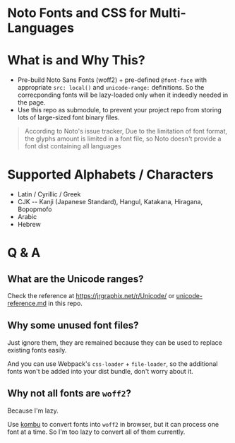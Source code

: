 # Noto Fonts and CSS for Multi-Languages

# What is and Why This?
- Pre-build Noto Sans Fonts (woff2) + pre-defined `@font-face` with appropriate `src: local()` and `unicode-range:` definitions. So the correcponding fonts will be lazy-loaded only when it indeedly needed in the page.
- Use this repo as submodule, to prevent your project repo from storing lots of large-sized font binary files.
> According to Noto's issue tracker, Due to the limitation of font format, the glyphs amount is limited in a font file, so Noto doesn't provide a font dist containing all languages

# Supported Alphabets / Characters
- Latin / Cyrillic / Greek
- CJK -- Kanji (Japanese Standard), Hangul, Katakana, Hiragana, Bopopmofo
- Arabic
- Hebrew

# Q & A
## What are the Unicode ranges?
Check the reference at https://jrgraphix.net/r/Unicode/ or [unicode-reference.md](/unicode-reference.md) in this repo.

## Why some unused font files?
Just ignore them, they are remained because they can be used to replace existing fonts easily.

And you can use Webpack's `css-loader` + `file-loader`, so the additional fonts won't be added into your dist bundle, don't worry about it.

## Why not all fonts are `woff2`?
Because I'm lazy.

Use [kombu](https://kombu.kanejaku.org/) to convert fonts into `woff2` in browser, but it can process one font at a time. So I'm too lazy to convert all of them currently.

